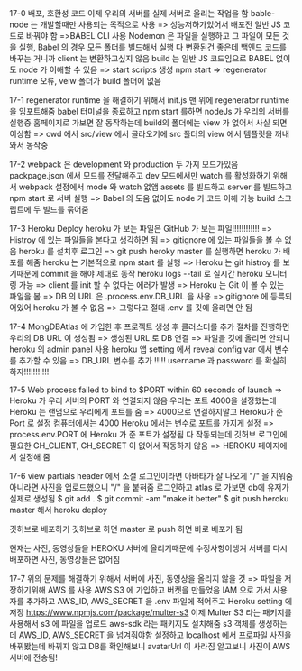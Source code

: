 17-0 배포, 호환성 코드
이제 우리의 서버를 실제 서버로 올리는 작업을 함
bable-node 는 개발할때만 사용되는 목적으로 사용 => 성능저하가있어서 배포전 일반 JS 코드로 바꿔야 함
=>BABEL CLI 사용
Nodemon 은 파일을 실행하고 그 파일이 모든 것을 실행, Babel 의 경우 모든 폴더를 빌드해서 실행
다 변환된건 좋은데 백엔드 코드를 바꾸는 거니까 client 는 변환하고싶지 않음
build 는 일반 JS 코드임으로 BABEL 없이도 node 가 이해할 수 있음 => start scripts 생성
npm start => regenerator runtime 오류, veiw 폴더가 build 폴더에 없음

17-1
regenerator runtime 을 해결하기 위해서 init.js 맨 위에 regenerator runtime 을 임포트해줌
babel 터미널을 종료하고 npm start 를하면 nodeJs 가 우리의 서버를 실행중
홈페이지로 가보면 잘 동작하는데 build의 폴더에는 view 가 없어서 사실 되면 이상함
=> cwd 에서 src/view 에서 골라오기에 src 폴더의 view 에서 템플릿을 꺼내와서 동작중

17-2
webpack 은 development 와 production 두 가지 모드가있음
packpage.json 에서 모드를 전달해주고 dev 모드에서만 watch 를 활성화하기 위해서 webpack 설정에서 mode 와 watch 없앰
assets 를 빌드하고 server 를 빌드하고 npm start 로 서버 실행 => Babel 의 도움 없이도 node 가 코드 이해 가능
build 스크립트에 두 빌드를 묶어줌

17-3 Heroku Deploy
heroku 가 보는 파일은 GitHub 가 보는 파일!!!!!!!!!!!! => Histroy 에 있는 파일들을 본다고 생각하면 됨
=> gitignore 에 있는 파일들을 볼 수 없음
heroku 를 설치후 로그인 => git push heroky master 를 실행하면 heroku 가 배포를 해줌
heroku 는 기본적으로 npm start 를 실행 => Heroku 는 git histroy 를 보기때문에 commit 을 해야 제대로 동작
heroku logs --tail 로 실시간 heroku 모니터링 가능
=> client 를 init 할 수 없다는 에러가 발생 => Heroku 는 Git 이 볼 수 있는 파일을 봄 => DB 의 URL 은 .process.env.DB_URL 을 사용
=> gitignore 에 등륵되어있어 heroku 가 볼 수 없음 => 그렇다고 절대 .env 를 깃에 올리면 안 됨

17-4
MongDBAtlas 에 가입한 후 프로젝트 생성 후 클러스터를 추가
절차를 진행하면 우리의 DB URL 이 생성됨 => 생성된 URL 로 DB 연결 => 파일을 깃에 올리면 안되니 heroku 의 admin panel 사용
heroku 앱 setting 에서 reveal config var 에서 변수를 추가할 수 있음 => DB_URL 변수를 추가
!!!!! username 과 password 를 확실히 하자!!!!!!!!!!!

17-5
Web process failed to bind to $PORT within 60 seconds of launch => Heroku 가 우리 서버의 PORT 와 연결되지 않음
우리는 포트 4000을 설정했는데 Heroku 는 랜덤으로 우리에게 포트를 줌 => 4000으로 연결하지말고 Heroku가 준 Port 로 설정
컴퓨터에서는 4000 Heroku 에서는 변수로 포트를 가지게 설정 => process.env.PORT 에 Heroku 가 준 포트가 설정됨
다 작동되는데 깃허브 로그인에 필요한 GH_CLIENT, GH_SECRET 이 없어서 작동하지 않음 => HEROKU 페이지에서 설정해 줌

17-6
view partials header 에서 소셜 로그인이라면 아바타가 잘 나오게 "/" 을 지워줌 아니라면 사진을 업로드했으니 "/" 을 붙혀줌
로그인하고 atlas 로 가보면 db에 유저가 실제로 생성됨
$ git add .
$ git commit -am "make it better"
$ git push heroku master
해서 heroku deploy

깃허브로 배포하기
깃허브로 하면 master 로 push 하면 바로 배포가 됨

현재는 사진, 동영상들을 HEROKU 서버에 올리기때문에 수정사항이생겨 서버를 다시 배포하면 사진, 동영상들은 없어짐

17-7
위의 문제를 해결하기 위해서 서버에 사진, 동영상을 올리지 않을 것 => 파일을 저장하기위해 AWS 를 사용
AWS S3 에 가입하고 버켓을 만들었음
IAM 으로 가서 사용자를 추가하고 AWS_ID, AWS_SECRET 을 .env 파일에 적어주고 Heroku setting 에 저장
https://www.npmjs.com/package/multer-s3
이제 Multer S3 라는 패키지를 사용해서 s3 에 파일을 업로드 aws-sdk 라는 패키지도 설치해줌
s3 객체를 생성하는데 AWS_ID, AWS_SECRET 을 넘겨줘야함
설정하고 localhost 에서 프로파일 사진을 바꿔봤는데 바뀌지 않고 DB를 확인해보니 avatarUrl 이 사라짐
알고보니 사진이 AWS 서버에 전송됨!
